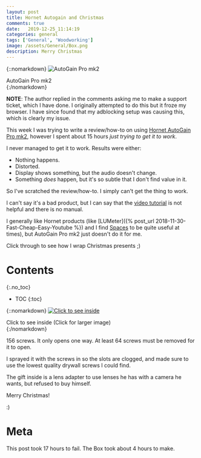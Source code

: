 ```yaml
---
layout: post
title: Hornet Autogain and Christmas
comments: true
date:   2019-12-25_11:14:19 
categories: general
tags: ['General', 'Woodworking']
image: /assets/General/Box.png
description: Merry Christmas
---
```


{::nomarkdown}
<img src="/assets/General/AutoGain.png" alt="AutoGain Pro mk2">
<div class="image-caption">AutoGain Pro mk2</div>
{:/nomarkdown}

**NOTE**: The author replied in the comments asking me to make a support ticket, which I have done. I originally attempted to do this but it froze my browser. I have since found that my adblocking setup was causing this, which is clearly my issue.

This week I was trying to write a review/how-to on using [Hornet AutoGain Pro mk2](https://www.hornetplugins.com/plugins/hornet-autogain-pro-mk2/), however I spent about 15 hours _just trying to get it to work_.

I never managed to get it to work. Results were either:

* Nothing happens.
* Distorted.
* Display shows something, but the audio doesn't change.
* Something _does_ happen, but it's so subtle that I don't find value in it.

So I've scratched the review/how-to. I simply can't get the thing to work.

I can't say it's a bad product, but I can say that the [video tutorial](https://www.youtube.com/watch?v=jjJVZ-oVqnY&feature=emb_logo) is not helpful and there is no manual.

I generally like Hornet products (like [LUMeter]({% post_url 2018-11-30-Fast-Cheap-Easy-Youtube %}) and I find [Spaces](https://www.hornetplugins.com/plugins/hornet-spaces/) to be quite useful at times), but AutoGain Pro mk2 just doesn't do it for me.

Click through to see how I wrap Christmas presents ;)


<!--more-->



# Contents
{:.no_toc}
* TOC
{:toc}

{::nomarkdown}
<a href="/assets/General/Inside.jpg">
<img src="/assets/General/Box.png" alt="Click to see inside">
</a>
<div class="image-caption">Click to see inside (Click for larger image)</div>
{:/nomarkdown}

156 screws. It only opens one way. At least 64 screws must be removed for it to open.

I sprayed it with the screws in so the slots are clogged, and made sure to use the lowest quality drywall screws I could find.

The gift inside is a lens adapter to use lenses he has with a camera he wants, but refused to buy himself.


Merry Christmas!

:)

# Meta

This post took 17 hours to fail. The Box took about 4 hours to make.






